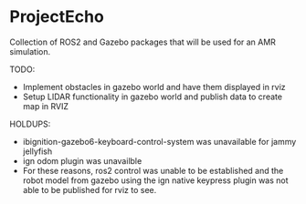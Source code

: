# ProjectEcho
Collection of ROS2 and Gazebo packages that will be used for an AMR simulation.

TODO:
- Implement obstacles in gazebo world and have them displayed in rviz
- Setup LIDAR functionality in gazebo world and publish data to create map in RVIZ

HOLDUPS:
- ibignition-gazebo6-keyboard-control-system was unavailable for jammy jellyfish
- ign odom plugin was unavailble
- For these reasons, ros2 control was unable to be established and the robot model from gazebo using the ign native keypress plugin was not able to be published for rviz to see.

